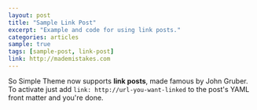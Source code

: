 ```yaml
---
layout: post
title: "Sample Link Post"
excerpt: "Example and code for using link posts."
categories: articles
sample: true
tags: [sample-post, link-post]
link: http://mademistakes.com  
---
```


So Simple Theme now supports **link posts**, made famous by John Gruber. To activate just add `link: http://url-you-want-linked` to the post's YAML front matter and you're done.